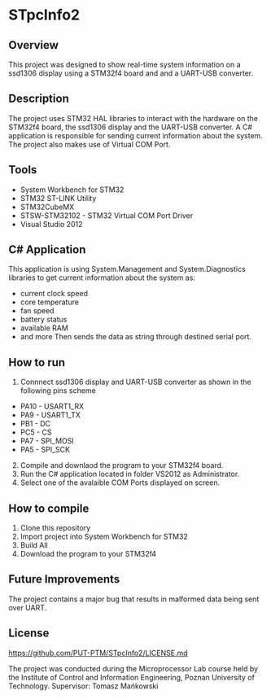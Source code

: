 # STpcInfo2
## Overview
This project was designed to show real-time system information on a ssd1306 display using a STM32f4 board and and a UART-USB converter.
## Description
The project uses STM32 HAL libraries to interact with the hardware on the STM32f4 board, the ssd1306 display and the UART-USB converter. A C# application is responsible for sending current information about the system. The project also makes use of Virtual COM Port.
## Tools
- System Workbench for STM32
- STM32 ST-LINK Utility
- STM32CubeMX
- STSW-STM32102 - STM32 Virtual COM Port Driver
- Visual Studio 2012
## C# Application
This application is using System.Management and System.Diagnostics libraries to get current information about the system as:
- current clock speed
- core temperature
- fan speed
- battery status
- available RAM
- and more
Then sends the data as string through destined serial port.
## How to run
1. Connnect ssd1306 display and UART-USB converter as shown in the following pins scheme
- PA10 - USART1_RX
- PA9 - USART1_TX
- PB1 - DC
- PC5 - CS
- PA7 - SPI_MOSI
- PA5 - SPI_SCK
2. Compile and downlaod the program to your STM32f4 board.
3. Run the C# application located in folder VS2012 as Administrator.
4. Select one of the avalaible COM Ports displayed on screen.
## How to compile
1. Clone this repository
2. Import project into System Workbench for STM32
3. Build All
4. Download the program to your STM32f4
## Future Improvements
The project contains a major bug that results in malformed data being sent over UART.
## License 
https://github.com/PUT-PTM/STpcInfo2/LICENSE.md


The project was conducted during the Microprocessor Lab course held by the Institute of Control and Information Engineering, Poznan University of Technology. Supervisor: Tomasz Mańkowski
